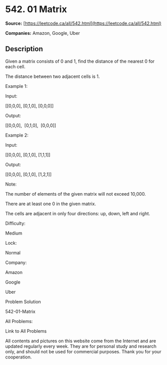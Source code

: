 # 542. 01 Matrix

**Source:** [https://leetcode.ca/all/542.html](https://leetcode.ca/all/542.html)

**Companies:** Amazon, Google, Uber

## Description

Given a matrix consists of 0 and 1, find the distance of the nearest 0 for each cell.

The distance between two adjacent cells is 1.

Example 1:

Input:

[[0,0,0],
 [0,1,0],
 [0,0,0]]

Output:

[[0,0,0],
 [0,1,0],
 [0,0,0]]

Example 2:

Input:

[[0,0,0],
 [0,1,0],
 [1,1,1]]

Output:

[[0,0,0],
 [0,1,0],
 [1,2,1]]

Note:

The number of elements of the given matrix will not exceed 10,000.

There are at least one 0 in the given matrix.

The cells are adjacent in only four directions: up, down, left and right.

Difficulty:

Medium

Lock:

Normal

Company:

Amazon

Google

Uber

Problem Solution

542-01-Matrix

All Problems:

Link to All Problems

All contents and pictures on this website come from the Internet and are updated regularly every week. They are for personal study and research only, and should not be used for commercial purposes. Thank you for your cooperation.

